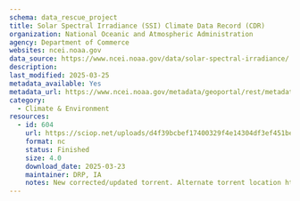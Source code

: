 ```yaml
---
schema: data_rescue_project 
title: Solar Spectral Irradiance (SSI) Climate Data Record (CDR)
organization: National Oceanic and Atmospheric Administration
agency: Department of Commerce
websites: ncei.noaa.gov
data_source: https://www.ncei.noaa.gov/data/solar-spectral-irradiance/
description: 
last_modified: 2025-03-25
metadata_available: Yes
metadata_url: https://www.ncei.noaa.gov/metadata/geoportal/rest/metadata/item/gov.noaa.ncdcC01722/html
category:
  - Climate & Environment 
resources:
  - id: 604
    url: https://sciop.net/uploads/d4f39bcbef17400329f4e14304df3ef451bea890
    format: nc
    status: Finished
    size: 4.0
    download_date: 2025-03-23
    maintainer: DRP, IA
    notes: New corrected/updated torrent. Alternate torrent location https://academictorrents.com/details/d4f39bcbef17400329f4e14304df3ef451bea890
---
```

